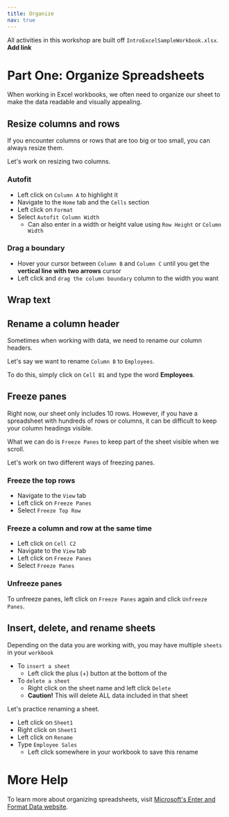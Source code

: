 ```yaml
---
title: Organize
nav: true
---
```

All activities in this workshop are built off `IntroExcelSampleWorkbook.xlsx`. **Add link**

# Part One: Organize Spreadsheets

When working in Excel workbooks, we often need to organize our sheet to make the data readable and visually appealing.

## Resize columns and rows
If you encounter columns or rows that are too big or too small, you can always resize them.

Let's work on resizing two columns.

### Autofit
* Left click on `Column A` to highlight it
* Navigate to the `Home` tab and the `Cells` section
* Left click on `Format`
* Select `Autofit Column Width`
  * Can also enter in a width or height value using `Row Height` or `Column Width`

### Drag a boundary
* Hover your cursor between `Column B` and `Column C` until you get the **vertical line with two arrows** cursor
* Left click and `drag the column boundary` column to the width you want

## Wrap text

## Rename a column header
Sometimes when working with data, we need to rename our column headers.

Let's say we want to rename `Column B` to `Employees`.

To do this, simply click on `Cell B1` and type the word **Employees**.

## Freeze panes
Right now, our sheet only includes 10 rows. However, if you have a spreadsheet with hundreds of rows or columns, it can be difficult to keep your column headings visible.

What we can do is `Freeze Panes` to keep part of the sheet visible when we scroll.

Let's work on two different ways of freezing panes.

### Freeze the top rows
* Navigate to the `View` tab
* Left click on `Freeze Panes`
* Select `Freeze Top Row`

### Freeze a column and row at the same time
* Left click on `Cell C2`
* Navigate to the `View` tab
* Left click on `Freeze Panes`
* Select `Freeze Panes`

### Unfreeze panes
To unfreeze panes, left click on `Freeze Panes` again and click `Unfreeze Panes`.

## Insert, delete, and rename sheets
Depending on the data you are working with, you may have multiple `sheets` in your `workbook`

* To `insert a sheet`
  * Left click the plus (+) button at the bottom of the 
* To `delete a sheet`
  * Right click on the sheet name and left click `Delete`
  * **Caution!** This will delete ALL data included in that sheet

Let's practice renaming a sheet.
* Left click on `Sheet1`
* Right click on `Sheet1`
* Left click on `Rename`
* Type `Employee Sales`
  * Left click somewhere in your workbook to save this rename

# More Help

To learn more about organizing spreadsheets, visit <a href="https://support.office.com/en-us/article/enter-and-format-data-fef13169-0a84-4b92-a5ab-d856b0d7c1f7?ui=en-US&rs=en-US&ad=US#ID0EAABAAA=Layout" target="_blank">Microsoft's Enter and Format Data website</a>.